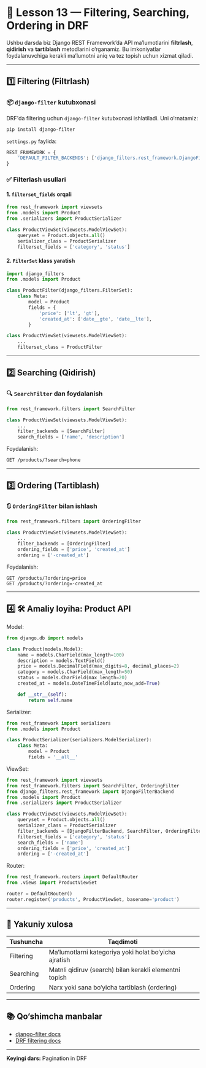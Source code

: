# 📘 Lesson 13 — Filtering, Searching, Ordering in DRF

Ushbu darsda biz Django REST Framework’da API ma’lumotlarini **filtrlash**, **qidirish** va **tartiblash** metodlarini o‘rganamiz. Bu imkoniyatlar foydalanuvchiga kerakli ma’lumotni aniq va tez topish uchun xizmat qiladi.

---

## 1️⃣ Filtering (Filtrlash)

### 📦 `django-filter` kutubxonasi

DRF'da filtering uchun `django-filter` kutubxonasi ishlatiladi. Uni o‘rnatamiz:

```bash
pip install django-filter
```

`settings.py` faylida:

```python
REST_FRAMEWORK = {
    'DEFAULT_FILTER_BACKENDS': ['django_filters.rest_framework.DjangoFilterBackend'],
}
```

### ✅ Filterlash usullari

#### 1. `filterset_fields` orqali

```python
from rest_framework import viewsets
from .models import Product
from .serializers import ProductSerializer

class ProductViewSet(viewsets.ModelViewSet):
    queryset = Product.objects.all()
    serializer_class = ProductSerializer
    filterset_fields = ['category', 'status']
```

#### 2. `FilterSet` klass yaratish

```python
import django_filters
from .models import Product

class ProductFilter(django_filters.FilterSet):
    class Meta:
        model = Product
        fields = {
            'price': ['lt', 'gt'],
            'created_at': ['date__gte', 'date__lte'],
        }
```

```python
class ProductViewSet(viewsets.ModelViewSet):
    ...
    filterset_class = ProductFilter
```

---

## 2️⃣ Searching (Qidirish)

### 🔍 `SearchFilter` dan foydalanish

```python
from rest_framework.filters import SearchFilter

class ProductViewSet(viewsets.ModelViewSet):
    ...
    filter_backends = [SearchFilter]
    search_fields = ['name', 'description']
```

Foydalanish:

```http
GET /products/?search=phone
```

---

## 3️⃣ Ordering (Tartiblash)

### 🔃 `OrderingFilter` bilan ishlash

```python
from rest_framework.filters import OrderingFilter

class ProductViewSet(viewsets.ModelViewSet):
    ...
    filter_backends = [OrderingFilter]
    ordering_fields = ['price', 'created_at']
    ordering = ['-created_at']
```

Foydalanish:

```http
GET /products/?ordering=price
GET /products/?ordering=-created_at
```

---

## 4️⃣ 🛠 Amaliy loyiha: Product API

Model:

```python
from django.db import models

class Product(models.Model):
    name = models.CharField(max_length=100)
    description = models.TextField()
    price = models.DecimalField(max_digits=8, decimal_places=2)
    category = models.CharField(max_length=50)
    status = models.CharField(max_length=20)
    created_at = models.DateTimeField(auto_now_add=True)

    def __str__(self):
        return self.name
```

Serializer:

```python
from rest_framework import serializers
from .models import Product

class ProductSerializer(serializers.ModelSerializer):
    class Meta:
        model = Product
        fields = '__all__'
```

ViewSet:

```python
from rest_framework import viewsets
from rest_framework.filters import SearchFilter, OrderingFilter
from django_filters.rest_framework import DjangoFilterBackend
from .models import Product
from .serializers import ProductSerializer

class ProductViewSet(viewsets.ModelViewSet):
    queryset = Product.objects.all()
    serializer_class = ProductSerializer
    filter_backends = [DjangoFilterBackend, SearchFilter, OrderingFilter]
    filterset_fields = ['category', 'status']
    search_fields = ['name']
    ordering_fields = ['price', 'created_at']
    ordering = ['-created_at']
```

Router:

```python
from rest_framework.routers import DefaultRouter
from .views import ProductViewSet

router = DefaultRouter()
router.register('products', ProductViewSet, basename='product')
```

---

## 🧠 Yakuniy xulosa

| Tushuncha | Taqdimoti                                              |
| --------- | ------------------------------------------------------ |
| Filtering | Ma’lumotlarni kategoriya yoki holat bo‘yicha ajratish  |
| Searching | Matnli qidiruv (search) bilan kerakli elementni topish |
| Ordering  | Narx yoki sana bo‘yicha tartiblash (ordering)          |

---

## 📚 Qo‘shimcha manbalar

- [django-filter docs](https://django-filter.readthedocs.io/)
- [DRF filtering docs](https://www.django-rest-framework.org/api-guide/filtering/)

---

**Keyingi dars:** Pagination in DRF
